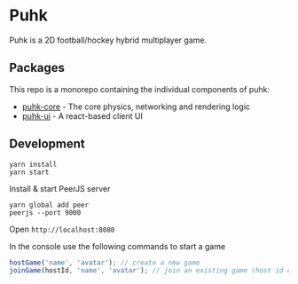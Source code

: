 # Puhk

Puhk is a 2D football/hockey hybrid multiplayer game.

## Packages

This repo is a monorepo containing the individual components of puhk:

- [puhk-core](packages/puhk-core/) - The core physics, networking and rendering logic
- [puhk-ui](packages/puhk-ui/) - A react-based client UI

## Development

```
yarn install
yarn start
```

Install & start PeerJS server

```
yarn global add peer
peerjs --port 9000
```

Open `http://localhost:8080`

In the console use the following commands to start a game

```javascript
hostGame('name', 'avatar'); // create a new game
joinGame(hostId, 'name', 'avatar'); // join an existing game (host id can be retrieved with controller.network.peer._id in console)
```
